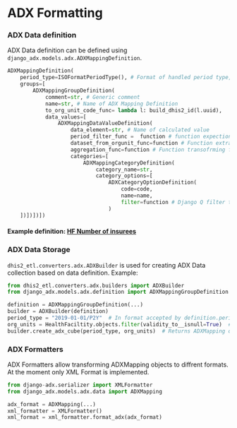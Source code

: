 # **ADX Formatting** 
### ADX Data definition 
ADX Data definition can be defined using `django_adx.models.adx.ADXMappingDefinition`. 
```python 
ADXMappingDefinition(
    period_type=ISOFormatPeriodType(), # Format of handled period type, at the moment only ISO Format is supported 
    groups=[
        ADXMappingGroupDefinition(
            comment=str, # Generic comment 
            name=str, # Name of ADX Mapping Definition 
            to_org_unit_code_func= lambda l: build_dhis2_id(l.uuid),
            data_values=[
                ADXMappingDataValueDefinition(
                    data_element=str, # Name of calculated value 
                    period_filter_func =  function # function expection an queryset to filter and a period as input and should return a queryset
                    dataset_from_orgunit_func=function # Function extracting collection from group orgunit object
                    aggregation_func=function # Function transofrming filtered queryset to dataset value 
                    categories=[
                        ADXMappingCategoryDefinition(
                            category_name=str,
                            category_options=[
                                ADXCategoryOptionDefinition(
                                    code=code,
                                    name=name,
                                    filter=function # Django Q filter to gather the data of that stratifier `dataset_from_orgunit_func`
                                )
    ])])])])
```
#### Example definition: [HF Number of insurees](dhis2_etl/tests/adx_tests.py)

### ADX Data Storage 
`dhis2_etl.converters.adx.ADXBuilder` is used for creating ADX Data collection
based on data definition. 
Example:

```python
from dhis2_etl.converters.adx.builders import ADXBuilder
from django_adx.models.adx.definition import ADXMappingGroupDefinition

definition = ADXMappingGroupDefinition(...)
builder = ADXBuilder(definition)
period_type = "2019-01-01/P2Y"  # In format accepted by definition.period_type
org_units = HealthFaciltity.objects.filter(validity_to__isnull=True)  # All HF
builder.create_adx_cube(period_type, org_units)  # Returns ADXMapping object
```

### ADX Formatters
ADX Formatters allow transforming ADXMapping objects to diffrent formats. 
At the moment only XML Format is implemented.

```python
from django-adx.serializer import XMLFormatter
from django_adx.models.adx.data import ADXMapping

adx_format = ADXMapping(...)
xml_formatter = XMLFormatter()
xml_format = xml_formatter.format_adx(adx_format)
```

